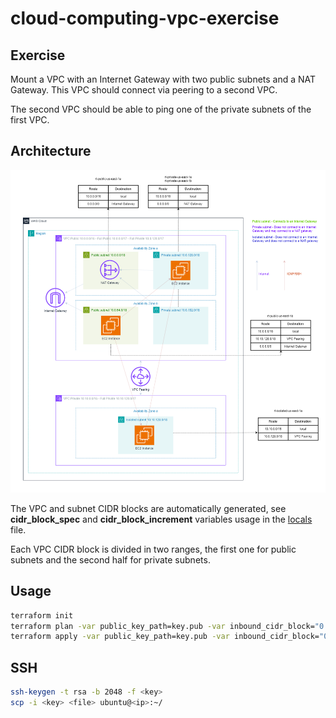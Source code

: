 # cloud-computing-vpc-exercise

## Exercise

Mount a VPC with an Internet Gateway with two public subnets and a NAT Gateway. This VPC should connect via peering to a second VPC.

The second VPC should be able to ping one of the private subnets of the first VPC.

## Architecture

![architecture](./diagrams/architecture.drawio.png "Architecture")

The VPC and subnet CIDR blocks are automatically generated, see **cidr_block_spec** and **cidr_block_increment** variables usage in the [locals](./src/locals.tf) file.

Each VPC CIDR block is divided in two ranges, the first one for public subnets and the second half for private subnets.

## Usage

```bash
terraform init
terraform plan -var public_key_path=key.pub -var inbound_cidr_block="0.0.0.0/0"
terraform apply -var public_key_path=key.pub -var inbound_cidr_block="0.0.0.0/0"
```

## SSH

```bash
ssh-keygen -t rsa -b 2048 -f <key>
scp -i <key> <file> ubuntu@<ip>:~/
```
